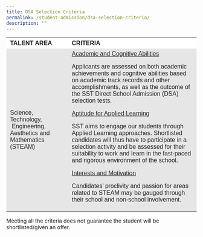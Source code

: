 ```yaml
---
title: DSA Selection Criteria
permalink: /student-admission/dsa-selection-criteria/
description: ""
---
```

<table style="box-sizing: inherit; border-collapse: collapse; border-spacing: 0px; max-width: 100%; color: rgb(34, 34, 34); font-family: &quot;Source Sans Pro&quot;, sans-serif; font-size: 16px; font-style: normal; font-variant-ligatures: normal; font-variant-caps: normal; font-weight: 400; letter-spacing: normal; orphans: 2; text-align: start; text-transform: none; white-space: normal; widows: 2; word-spacing: 0px; -webkit-text-stroke-width: 0px; background-color: rgb(255, 255, 255); text-decoration-thickness: initial; text-decoration-style: initial; text-decoration-color: initial;"><tbody style="box-sizing: inherit;"><tr style="box-sizing: inherit; background: rgb(255, 255, 255);"><td style="box-sizing: inherit; padding: 5px 10px;"><b style="box-sizing: inherit; font-weight: bold;">TALENT AREA</b></td><td style="box-sizing: inherit; padding: 5px 10px;"><b style="box-sizing: inherit; font-weight: bold;">CRITERIA</b></td></tr><tr style="box-sizing: inherit; background: rgb(230, 230, 230);"><td style="box-sizing: inherit; padding: 5px 10px;"><span style="box-sizing: inherit; font-weight: 400;">Science, Technology, &nbsp;Engineering, Aesthetics and Mathematics (STEAM)</span></td><td style="box-sizing: inherit; padding: 5px 10px;"><span style="box-sizing: inherit; text-decoration: underline;"><span style="box-sizing: inherit; font-weight: 400;">Academic and Cognitive Abilities</span></span><p style="box-sizing: inherit; font-size: 1em;"></p><p style="box-sizing: inherit; font-size: 1em;"><span style="box-sizing: inherit; font-weight: 400;">Applicants are assessed on both academic achievements and cognitive abilities based on academic track records and other accomplishments, as well as the outcome of the SST Direct School Admission (DSA) selection tests.</span></p><p style="box-sizing: inherit; font-size: 1em;"><span style="box-sizing: inherit; text-decoration: underline;"><span style="box-sizing: inherit; font-weight: 400;">Aptitude for Applied Learning</span></span></p><p style="box-sizing: inherit; font-size: 1em;"><span style="box-sizing: inherit; font-weight: 400;">SST aims to engage our students through Applied Learning approaches. Shortlisted candidates will thus have to participate in a selection activity and be assessed for their suitability to work and learn in the fast-paced and rigorous environment of the school.</span></p><p style="box-sizing: inherit; font-size: 1em;"><span style="box-sizing: inherit; text-decoration: underline;"><span style="box-sizing: inherit; font-weight: 400;">Interests and Motivation</span></span></p><p style="box-sizing: inherit; font-size: 1em;"><span style="box-sizing: inherit; font-weight: 400;">Candidates’ proclivity and passion for areas related to STEAM may be gauged through their school and non-school involvement.</span></p></td></tr></tbody></table>

Meeting all the criteria does not guarantee the student will be shortlisted/given an offer.